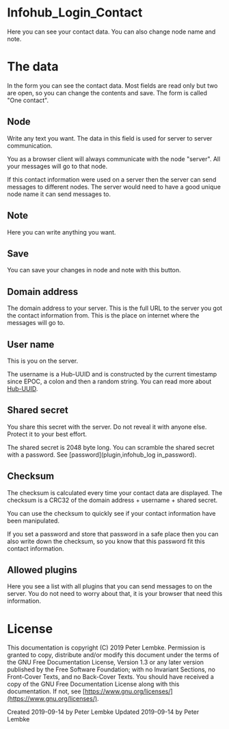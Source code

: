 # Infohub_Login_Contact

Here you can see your contact data. You can also change node name and note.

# The data

In the form you can see the contact data. Most fields are read only but two are open, so you can change the contents and
save. The form is called "One contact".

## Node

Write any text you want. The data in this field is used for server to server communication.

You as a browser client will always communicate with the node "server". All your messages will go to that node.

If this contact information were used on a server then the server can send messages to different nodes. The server would
need to have a good unique node name it can send messages to.

## Note

Here you can write anything you want.

## Save

You can save your changes in node and note with this button.

## Domain address

The domain address to your server. This is the full URL to the server you got the contact information from. This is the
place on internet where the messages will go to.

## User name

This is you on the server.

The username is a Hub-UUID and is constructed by the current timestamp since EPOC, a colon and then a random string. You
can read more about [Hub-UUID](plugin,infohub_uuid).

## Shared secret

You share this secret with the server. Do not reveal it with anyone else. Protect it to your best effort.

The shared secret is 2048 byte long. You can scramble the shared secret with a password.
See [password](plugin,infohub_log in_password).

## Checksum

The checksum is calculated every time your contact data are displayed. The checksum is a CRC32 of the domain address +
username + shared secret.

You can use the checksum to quickly see if your contact information have been manipulated.

If you set a password and store that password in a safe place then you can also write down the checksum, so you know that
this password fit this contact information.

## Allowed plugins

Here you see a list with all plugins that you can send messages to on the server. You do not need to worry about that,
it is your browser that need this information.

# License

This documentation is copyright (C) 2019 Peter Lembke. Permission is granted to copy, distribute and/or modify this
document under the terms of the GNU Free Documentation License, Version 1.3 or any later version published by the Free
Software Foundation; with no Invariant Sections, no Front-Cover Texts, and no Back-Cover Texts. You should have received
a copy of the GNU Free Documentation License along with this documentation. If not,
see [https://www.gnu.org/licenses/](https://www.gnu.org/licenses/).

Created 2019-09-14 by Peter Lembke Updated 2019-09-14 by Peter Lembke
